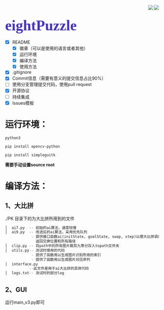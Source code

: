 <div><img src="https://img.shields.io/pypi/pyversions/Django" align="right"><img src="https://img.shields.io/apm/l/vim-mode" align="right">
</div>

# <font color=#43C size=8 face="黑体">eightPuzzle</font>
- [x] README
  - [x] 徽章（可以是使用的语言或者其他）
  - [x] 运行环境
  - [x] 编译方法
  - [x] 使用方法

- [x] .gitignore
- [x] Commit信息（需要有意义的提交信息占比90%）
- [ ] 使用分支管理提交代码，使用pull request
- [x] 开源协议
- [ ] 持续集成
- [x] Issues模板

# 运行环境：

`python3`

`pip install opencv-python`

`pip install simpleguitk`

**需要手动设置source root**

# 编译方法：

## 1、大比拼

./PK 目录下的为大比拼所用到的文件

```python
│  ai7.py  -- 初始的ai算法，速度较慢
│  ai9.py  -- 改进后的ai算法，采用优先队列
		    - 提供接口函数ai(initState, goalState, swap, step)以便大比拼调用
		      返回交换位置和所有路径
│  clip.py -- 将path中的所有图片裁剪九等分存入topath文件夹
│  utils.py-- 测试时使用的代码
		    - 提供了函数用以生成图片识别所用的索引
		    - 提供了函数用以生成图片对应序列
│  interface.py
           --此文件是用于ai大比拼的具体代码
│  logs.txt-- 测试时的部分log
```

## 2、GUI

运行main_v3.py即可